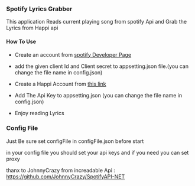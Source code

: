 ### Spotify Lyrics Grabber
This application Reads current playing song from spotify Api and Grab the Lyrics from Happi api 

#### How To Use


-  Create an account from  [spotify Developer Page](https://developer.spotify.com/dashboard/login)

- add the given client Id and Client secret to appsetting.json file.(you can change the file name in config.json)
- Create a Happi Account from [this link](https://happi.dev/ "this link")
- Add The Api Key to appsetting.json (you can change the file name in config.json)

- Enjoy reading Lyrics

### Config File 

Just Be sure set configFile in configFile.json before start

in your config file you should set your api keys and if you need you can set proxy 

thanx to JohnnyCrazy from increadable Api : https://github.com/JohnnyCrazy/SpotifyAPI-NET
